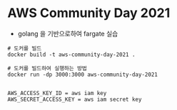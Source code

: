 
# AWS Community Day 2021

- golang 을 기반으로하여 fargate 실습

```
# 도커를 빌드
docker build -t aws-community-day-2021 .

# 도커를 빌드하여 실행하는 방법
docker run -dp 3000:3000 aws-community-day-2021
```

```
 
AWS_ACCESS_KEY_ID = aws iam key
AWS_SECRET_ACCESS_KEY = aws iam secret key
```
